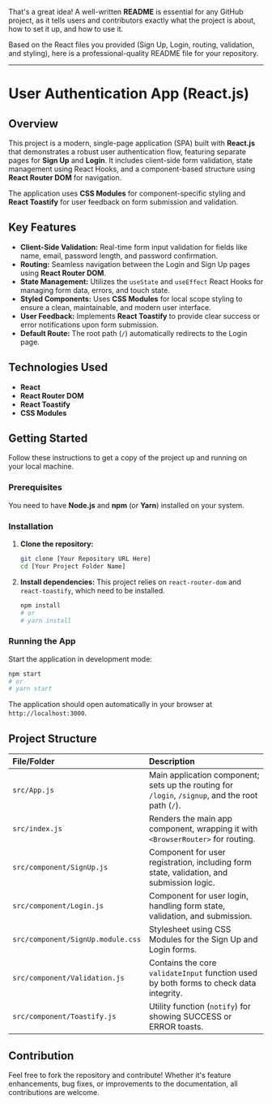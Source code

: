 That's a great idea\! A well-written **README** is essential for any GitHub project, as it tells users and contributors exactly what the project is about, how to set it up, and how to use it.

Based on the React files you provided (Sign Up, Login, routing, validation, and styling), here is a professional-quality README file for your repository.

-----

# User Authentication App (React.js)

## Overview

This project is a modern, single-page application (SPA) built with **React.js** that demonstrates a robust user authentication flow, featuring separate pages for **Sign Up** and **Login**. It includes client-side form validation, state management using React Hooks, and a component-based structure using **React Router DOM** for navigation.

The application uses **CSS Modules** for component-specific styling and **React Toastify** for user feedback on form submission and validation.

## Key Features

  * **Client-Side Validation:** Real-time form input validation for fields like name, email, password length, and password confirmation.
  * **Routing:** Seamless navigation between the Login and Sign Up pages using **React Router DOM**.
  * **State Management:** Utilizes the `useState` and `useEffect` React Hooks for managing form data, errors, and touch state.
  * **Styled Components:** Uses **CSS Modules** for local scope styling to ensure a clean, maintainable, and modern user interface.
  * **User Feedback:** Implements **React Toastify** to provide clear success or error notifications upon form submission.
  * **Default Route:** The root path (`/`) automatically redirects to the Login page.

## Technologies Used

  * **React**
  * **React Router DOM**
  * **React Toastify**
  * **CSS Modules**

## Getting Started

Follow these instructions to get a copy of the project up and running on your local machine.

### Prerequisites

You need to have **Node.js** and **npm** (or **Yarn**) installed on your system.

### Installation

1.  **Clone the repository:**

    ```bash
    git clone [Your Repository URL Here]
    cd [Your Project Folder Name]
    ```

2.  **Install dependencies:**
    This project relies on `react-router-dom` and `react-toastify`, which need to be installed.

    ```bash
    npm install
    # or 
    # yarn install
    ```

### Running the App

Start the application in development mode:

```bash
npm start
# or 
# yarn start
```

The application should open automatically in your browser at `http://localhost:3000`.

## Project Structure

| File/Folder | Description |
| :--- | :--- |
| `src/App.js` | Main application component; sets up the routing for `/login`, `/signup`, and the root path (`/`). |
| `src/index.js` | Renders the main app component, wrapping it with `<BrowserRouter>` for routing. |
| `src/component/SignUp.js` | Component for user registration, including form state, validation, and submission logic. |
| `src/component/Login.js` | Component for user login, handling form state, validation, and submission. |
| `src/component/SignUp.module.css` | Stylesheet using CSS Modules for the Sign Up and Login forms. |
| `src/component/Validation.js` | Contains the core `validateInput` function used by both forms to check data integrity. |
| `src/component/Toastify.js` | Utility function (`notify`) for showing SUCCESS or ERROR toasts. |

## Contribution

Feel free to fork the repository and contribute\! Whether it's feature enhancements, bug fixes, or improvements to the documentation, all contributions are welcome.
